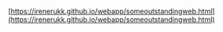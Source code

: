 [https://irenerukk.github.io/webapp/someoutstandingweb.html](https://irenerukk.github.io/webapp/someoutstandingweb.html)
